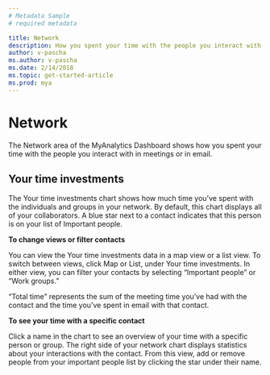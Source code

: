 ```yaml
---
# Metadata Sample
# required metadata

title: Network
description: How you spent your time with the people you interact with in meetings or in email. 
author: v-pascha
ms.author: v-pascha
ms.date: 2/14/2018
ms.topic: get-started-article
ms.prod: mya
---
```


# Network 

The Network area of the MyAnalytics Dashboard shows how you spent your time with the people you interact with in meetings or in email.  

## Your time investments 

The Your time investments chart shows how much time you’ve spent with the individuals and groups in your network. By default, this chart displays all of your collaborators. A blue star next to a contact indicates that this person is on your list of Important people. 

**To change views or filter contacts**

You can view the Your time investments data in a map view or a list view. To switch between views, click Map or List, under Your time investments. In either view, you can filter your contacts by selecting “Important people” or “Work groups.” 

“Total time” represents the sum of the meeting time you’ve had with the contact and the time you’ve spent in email with that contact. 

**To see your time with a specific contact** 

Click a name in the chart to see an overview of your time with a specific person or group. The right side of your network chart displays statistics about your interactions with the contact. From this view, add or remove people from your important people list by clicking the star under their name. 